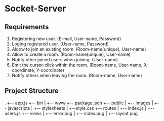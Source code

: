 # Socket-Server

## Requirements

1. Registering new user. (E-mail, User-name, Password)
2. Loging registered user. (User-name, Password)
3. Aloow to  join an existing room. (Room-name(unique), User-name)
4. Allow to create a room. (Room-name(unquie), User-name)
5. Notify other joined users when joining. (User-name)
6. Emit the cursor-click within the room. (Room-name, User-name, X-coordinate, Y-coordinate)
7. Notify others when leaving the room. (Room-name, User-name)

## Project Structure
.
+-- app.js
+-- bin
|   +-- www
+-- package.json
+-- public
|   +-- images
|   +-- javascripts
|   +-- stylesheets
|     +--style.css
+-- routes
|   +-- index.js
|   +-- users.js
+-- views
|   +-- error.pug
|   +-- index.pug
|   +-- layout.pug




